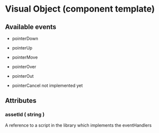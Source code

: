 # Visual Object (component template)

## Available events

* pointerDown

* pointerUp

* pointerMove

* pointerOver

* pointerOut

* pointerCancel
    not implemented yet

## Attributes

### assetId ( string )

A reference to a script in the library which implements the eventHandlers
